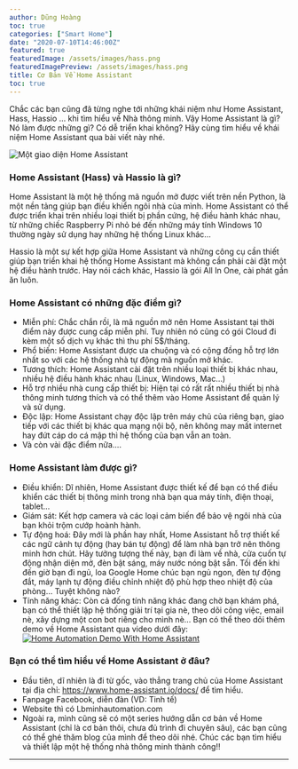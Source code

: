 ```yaml
---
author: Dũng Hoàng
toc: true
categories: ["Smart Home"]
date: "2020-07-10T14:46:00Z"
featured: true
featuredImage: /assets/images/hass.png
featuredImagePreview: /assets/images/hass.png
title: Cơ Bản Về Home Assistant
toc: true
---
```

Chắc các bạn cũng đã từng nghe tới những khái niệm như Home Assistant, Hass, Hassio … khi tìm hiểu về Nhà thông minh. Vậy Home Assistant là gì? Nó làm được những gì? Có dễ triển khai không? Hãy cùng tìm hiểu về khái niệm Home Assistant qua bài viết này nhé.

![Một giao diện Home Assistant](/assets/images/hass.png)

### Home Assistant (Hass) và Hassio là gì?
Home Assistant là một hệ thống mã nguồn mở được viết trên nền Python, là một nền tảng giúp bạn điều khiển ngôi nhà của mình. Home Assistant có thể được triển khai trên nhiều loại thiết bị phần cứng, hệ điều hành khác nhau, từ những chiếc Raspberry Pi nhỏ bé đến những máy tính Windows 10 thường ngày sử dụng hay những hệ thống Linux khác…

Hassio là một sự kết hợp giữa Home Assistant và những công cụ cần thiết giúp bạn triển khai hệ thống Home Assistant mà không cần phải cài đặt một hệ điều hành trước. Hay nói cách khác, Hassio là gói All In One, cài phát gần ăn luôn.

### Home Assistant có những đặc điểm gì?

* Miễn phí: Chắc chắn rồi, là mã nguồn mở nên Home Assistant tại thời điểm này được cung cấp miễn phí. Tuy nhiên nó cũng có gói Cloud đi kèm một số dịch vụ khác thì thu phí 5$/tháng.
* Phổ biến: Home Assistant được ưa chuộng và có cộng đồng hỗ trợ lớn nhất so với các hệ thống nhà tự động mã nguồn mở khác.
* Tương thích: Home Assistant cài đặt trên nhiều loại thiết bị khác nhau, nhiều hệ điều hành khác nhau (Linux, Windows, Mac…)
* Hỗ trợ nhiều nhà cung cấp thiết bị: Hiện tại có rất rất nhiều thiết bị nhà thông minh tương thích và có thể thêm vào Home Assistant để quản lý và sử dụng.
* Độc lập: Home Assistant chạy độc lập trên máy chủ của riêng bạn, giao tiếp với các thiết bị khác qua mạng nội bộ, nên không may mất internet hay đứt cáp do cá mập thì hệ thống của bạn vẫn an toàn.
* Và còn vài đặc điểm nữa….

### Home Assistant làm được gì?

* Điều khiển: Dĩ nhiên, Home Assistant được thiết kế để bạn có thể điều khiển các thiết bị thông minh trong nhà bạn qua máy tính, điện thoại, tablet…
* Giám sát: Kết hợp camera và các loại cảm biến để bảo vệ ngôi nhà của bạn khỏi trộm cướp hoành hành.
* Tự động hoá: Đây mới là phần hay nhất, Home Assistant hỗ trợ thiết kế các ngữ cảnh tự động (hay bán tự động) để làm nhà bạn trở nên thông minh hơn chút. Hãy tưởng tượng thế này, bạn đi làm về nhà, cửa cuốn tự động nhận diện mở, đèn bật sáng, máy nước nóng bật sẵn. Tối đến khi đến giờ bạn đi ngủ, loa Google Home chúc bạn ngủ ngon, đèn tự động đắt, máy lạnh tự động điều chỉnh nhiệt độ phù hợp theo nhiệt độ của phòng… Tuyệt không nào?
* Tính năng khác: Còn cả đống tính năng khác đang chờ bạn khám phá, bạn có thể thiết lập hệ thống giải trí tại gia nè, theo dõi công việc, email nè, xây dựng một con bot riêng cho mình nè…
Bạn có thể theo dõi thêm demo về Home Assistant qua video dưới đây:
[![Home Automation Demo With Home Assistant](http://img.youtube.com/vi/o_INXFjkKtQ/0.jpg)](http://www.youtube.com/watch?v=o_INXFjkKtQ "Home Assistant Demo")

### Bạn có thể tìm hiểu về Home Assistant ở đâu?

* Đầu tiên, dĩ nhiên là đi từ gốc, vào thẳng trang chủ của Home Assistant tại địa chỉ: https://www.home-assistant.io/docs/ để tìm hiểu.
* Fanpage Facebook, diễn đàn (VD: Tinh tế)
* Website thì có Lbminhautomation.com
* Ngoài ra, mình cũng sẽ có một series hướng dẫn cơ bản về Home Assistant (chỉ là cơ bản thôi, chưa đủ trình đi chuyên sâu), các bạn cũng có thể ghé thăm blog của mình để theo dõi nhé.
Chúc các bạn tìm hiểu và thiết lập một hệ thống nhà thông minh thành công!!

---
